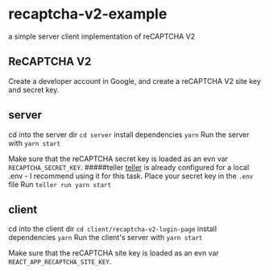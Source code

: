 # recaptcha-v2-example
a simple server client implementation of reCAPTCHA V2

## ReCAPTCHA V2
Create a developer account in Google, and create a reCAPTCHA V2 site key and secret key.


## server
cd into the server dir `cd server`
install dependencies `yarn`
Run the server with `yarn start`

Make sure that the reCAPTCHA secret key is loaded as an evn var `RECAPTCHA_SECRET_KEY`.
#####teller
[teller](https://github.com/SpectralOps/teller) is already configured for a local .env - I recommend using it for this task.
Place your secret key in the `.env` file
Run `teller run yarn start`


## client
cd into the client dir `cd client/recaptcha-v2-login-page`
install dependencies `yarn`
Run the client's server with `yarn start`

Make sure that the reCAPTCHA site key is loaded as an evn var `REACT_APP_RECAPTCHA_SITE_KEY`.